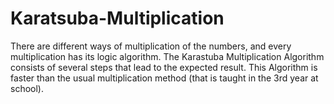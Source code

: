 # Karatsuba-Multiplication
There are different ways of multiplication of the numbers, and every multiplication has its logic algorithm. The Karastuba Multiplication Algorithm consists of several steps that lead to the expected result. This Algorithm is faster than the usual multiplication method (that is taught in the 3rd year at school). 
